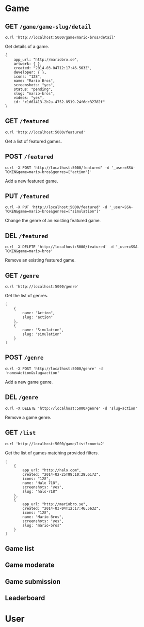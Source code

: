 # Game

## GET `/game/game-slug/detail`

	curl 'http://localhost:5000/game/mario-bros/detail'

Get details of a game.

	{
		app_url: "http://mariobro.se",
		artwork: { },
		created: "2014-03-04T12:17:46.563Z",
		developer: { },
		icons: "128",
		name: "Mario Bros",
		screenshots: "yes",
		status: "pending",
		slug: "mario-bros",
		videos: "yes",
		id: "c1d61413-2b2a-4752-8519-24f6dc32782f"
	}

## GET `/featured`

	curl 'http://localhost:5000/featured'

Get a list of featured games.

## POST `/featured`

	curl -X POST 'http://localhost:5000/featured' -d '_user=SSA-TOKEN&game=mario-bros&genres=["action"]'

Add a new featured game.

## PUT `/featured`

	curl -X PUT 'http://localhost:5000/featured' -d '_user=SSA-TOKEN&game=mario-bros&genres=["simulation"]'

Change the genre of an existing featured game.

## DEL `/featured`

	curl -X DELETE 'http://localhost:5000/featured' -d '_user=SSA-TOKEN&game=mario-bros'

Remove an existing featured game.

## GET `/genre`

	curl 'http://localhost:5000/genre'

Get the list of genres.

	[
		{
			name: "Action",
			slug: "action"
		},
		{
			name: "Simulation",
			slug: "simulation"
		}
	]

## POST `/genre`

	curl -X POST 'http://localhost:5000/genre' -d 'name=Action&slug=action'

Add a new game genre.

## DEL `/genre`

	curl -X DELETE 'http://localhost:5000/genre' -d 'slug=action'

Remove a game genre.

## GET `/list`

	curl 'http://localhost:5000/game/list?count=2'

Get the list of games matching provided filters.

	[
		{
			app_url: "http://halo.com",
			created: "2014-02-25T08:10:28.617Z",
			icons: "128",
			name: "Halo 718",
			screenshots: "yes",
			slug: "halo-718"
		},
		{
			app_url: "http://mariobro.se",
			created: "2014-03-04T12:17:46.563Z",
			icons: "128",
			name: "Mario Bros",
			screenshots: "yes",
			slug: "mario-bros"
		}
	]

## Game list

## Game moderate

## Game submission

## Leaderboard

# User